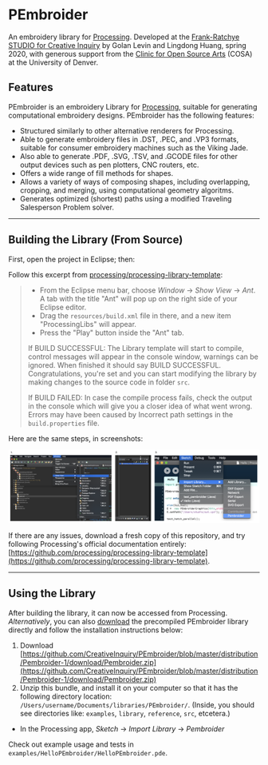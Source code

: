 # PEmbroider

An embroidery library for [Processing](http://processing.org). Developed at the [Frank-Ratchye STUDIO for Creative Inquiry](http://studioforcreativeinquiry.org) by Golan Levin and Lingdong Huang, spring 2020, with generous support from the [Clinic for Open Source Arts](https://www.du.edu/ahss/opensourcearts/) (COSA) at the University of Denver. 


## Features

PEmbroider is an embroidery Library for [Processing](http://processing.org), suitable for generating computational embroidery designs. PEmbroider has the following features:

* Structured similarly to other alternative renderers for Processing.
* Able to generate embroidery files in .DST, .PEC, and .VP3 formats, suitable for consumer embroidery machines such as the Viking Jade. 
* Also able to generate .PDF, .SVG, .TSV, and .GCODE files for other output devices such as pen plotters, CNC routers, etc.
* Offers a wide range of fill methods for shapes. 
* Allows a variety of ways of composing shapes, including overlapping, cropping, and merging, using computational geometry algoritms.
* Generates optimized (shortest) paths using a modified Traveling Salesperson Problem solver. 

---

## Building the Library (From Source)

First, open the project in Eclipse; then:

Follow this excerpt from [processing/processing-library-template](https://github.com/processing/processing-library-template):
 
> * From the Eclipse menu bar, choose *Window* → *Show View* → *Ant*. A tab with the title "Ant" will pop up on the right side of your Eclipse editor.
> * Drag the `resources/build.xml` file in there, and a new item "ProcessingLibs" will appear.
> * Press the "Play" button inside the "Ant" tab.
> 
> If BUILD SUCCESSFUL: The Library template will start to compile, control messages will appear in the console window, warnings can be ignored. When finished it should say BUILD SUCCESSFUL. Congratulations, you're set and you can start modifying the library by making changes to the source code in folder `src`.
> 
> If BUILD FAILED:  In case the compile process fails, check the output in the console which will give you a closer idea of what went wrong. Errors may have been caused by Incorrect path settings in the `build.properties` file.

Here are the same steps, in screenshots:

![Compilation steps in Eclipse](images/eclipse_steps.png)

If there are any issues, download a fresh copy of this repository, and try following Processing's official documentation entirely: [https://github.com/processing/processing-library-template](https://github.com/processing/processing-library-template).


---

## Using the Library

After building the library, it can now be accessed from Processing. *Alternatively*, you can also [download](https://github.com/CreativeInquiry/PEmbroider/blob/master/distribution/Pembroider-1/download/Pembroider.zip) the precompiled PEmbroider library directly and follow the installation instructions below: 

1. Download [https://github.com/CreativeInquiry/PEmbroider/blob/master/distribution/Pembroider-1/download/Pembroider.zip](https://github.com/CreativeInquiry/PEmbroider/blob/master/distribution/Pembroider-1/download/Pembroider.zip)
2. Unzip this bundle, and install it on your computer so that it has the following directory location: `/Users/username/Documents/libraries/PEmbroider/`. (Inside, you should see directories like: `examples`, `library`, `reference`, `src`, etcetera.)



- In the Processing app, *Sketch* → *Import Library* → *Pembroider*

Check out example usage and tests in `examples/HelloPEmbroider/HelloPEmbroider.pde`.
